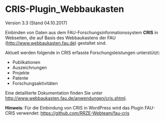 CRIS-Plugin_Webbaukasten
========================

Version 3.3 (Stand 04.10.2017)

Einbinden von Daten aus dem FAU-Forschungsinformationssystem <b>CRIS</b> in Webseiten, die auf Basis des Webbaukastens der FAU (http://www.webbaukasten.fau.de) gestaltet sind.

Aktuell werden folgende in CRIS erfasste Forschungsleistungen unterstützt:
- Publikationen
- Auszeichnungen
- Projekte
- Patente
- Forschungsaktivitäten


Eine detaillierte Dokumentation finden Sie unter http://www.webbaukasten.fau.de/anwendungen/cris.shtml.

<b>Hinweis</b>: Für die Einbindung von CRIS in WordPress wird das Plugin FAU-CRIS verwendet: https://github.com/RRZE-Webteam/fau-cris

